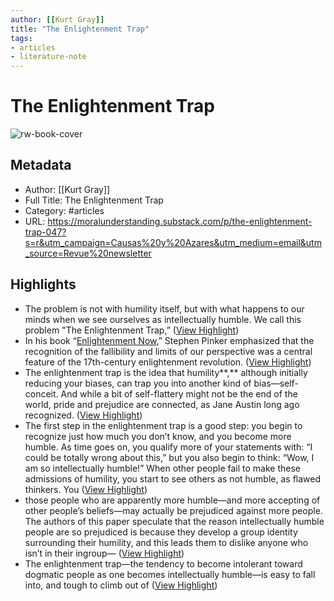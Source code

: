 ```yaml
---
author: [[Kurt Gray]]
title: "The Enlightenment Trap"
tags: 
- articles
- literature-note
---
```

# The Enlightenment Trap

![rw-book-cover](https://substackcdn.com/image/fetch/w_1200,h_600,c_limit,f_jpg,q_auto:good,fl_progressive:steep/https%3A%2F%2Fbucketeer-e05bbc84-baa3-437e-9518-adb32be77984.s3.amazonaws.com%2Fpublic%2Fimages%2Fb3da270f-a2f2-48ee-994a-498c072607a5_1178x606.png)

## Metadata
- Author: [[Kurt Gray]]
- Full Title: The Enlightenment Trap
- Category: #articles
- URL: https://moralunderstanding.substack.com/p/the-enlightenment-trap-047?s=r&utm_campaign=Causas%20y%20Azares&utm_medium=email&utm_source=Revue%20newsletter

## Highlights
- The problem is not with humility itself, but with what happens to our minds when we see ourselves as intellectually humble. We call this problem "The Enlightenment Trap,” ([View Highlight](https://read.readwise.io/read/01gs91b3kkchctbtj1d5g0qhmz))
- In his book “[Enlightenment Now](https://www.amazon.com/dp/B073TJBYTB/ref=dp-kindle-redirect?_encoding=UTF8&btkr=1),” Stephen Pinker emphasized that the recognition of the fallibility and limits of our perspective was a central feature of the 17th-century enlightenment revolution. ([View Highlight](https://read.readwise.io/read/01gs91cc1cv0wr2screryxsa4s))
- The enlightenment trap is the idea that humility**,** although initially reducing your biases, can trap you into another kind of bias—self-conceit. And while a bit of self-flattery might not be the end of the world, pride and prejudice are connected, as Jane Austin long ago recognized. ([View Highlight](https://read.readwise.io/read/01gs91em5z7exbmsg7x5qbzk57))
- The first step in the enlightenment trap is a good step: you begin to recognize just how much you don’t know, and you become more humble. As time goes on, you qualify more of your statements with: “I could be totally wrong about this,” but you also begin to think: “Wow, I am so intellectually humble!” When other people fail to make these admissions of humility, you start to see others as not humble, as flawed thinkers. You ([View Highlight](https://read.readwise.io/read/01gs91h4pj59r3jf12dt9kyhfp))
- those people who are apparently more humble—and more accepting of other people’s beliefs—may actually be prejudiced against more people. The authors of this paper speculate that the reason intellectually humble people are so prejudiced is because they develop a group identity surrounding their humility, and this leads them to dislike anyone who isn’t in their ingroup— ([View Highlight](https://read.readwise.io/read/01gs91jmq48a1c78fpbnnejh7t))
- The enlightenment trap—the tendency to become intolerant toward dogmatic people as one becomes intellectually humble—is easy to fall into, and tough to climb out of ([View Highlight](https://read.readwise.io/read/01gs91q4n6vektffn0ps2edchx))
